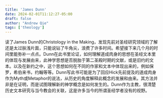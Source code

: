 ```yaml
---
title: 'James Dunn'
date: 2024-02-01T11:12:27-05:00
draft: false
author: "Andrew Qie"
tags: ['theology']
---
```


读了James Dunn的Christology in the Making，发现先前对圣经研究领域的了解还是太过肤浅片面，只能说钻了牛角尖，浪费了许多时间。希望接下来几个月的时间里能弥补一点点。Dunn在此书里论证，如何理解道成肉身的思想在圣经文本里的体现与发展由来，此神学思想是否脱胎于第二圣殿时期的文献，或是旧约的文本。以及在新约之中，这个思想如何在不同的作家和文本中体现出来的，例如保罗，希伯来书，约翰等等。Dunn写此书可能是为了回应Hick先前提及的道成肉身作为Myth或Metaphor的说法，从历史的角度解释此概念的发展和由来。其方法并非是在证明，而是试图理解新的神学概念是如何发生的。Dunn作为主教，很清楚历史文本研究与当今教会的关联，这是许多当今的所谓圣经学者没有的视野。